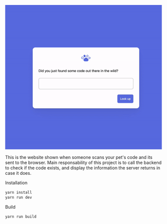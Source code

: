 ![View demostration](demo.gif)

This is the website shown when someone scans your pet's code and its sent to the browser. Main responsability of this project is to call the backend to check if the code exists, and display the information the server returns in case it does.

Installation
```sh
yarn install
yarn run dev
```

Build
```
yarn run build
```
